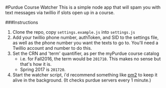 #Purdue Course Watcher
This is a simple node app that will spam you with text messages via twillio if slots open up in a course.

###Instructions
1. Clone the repo, copy `settings.example.js` into `settings.js`
2. Add your twillio phone number, authToken, and SID to the settings file, as well as the phone number you want the texts to go to. You'll need a Twillio account and number to do this.
3. Set the CRN and 'term' quantifier, as per the myPurdue course catalog
	* i.e. for Fall2016, the term would be `201710`. This makes no sense but that's how it is.
	* Spring 2017 is `201720`.
4. Start the watcher script, i'd recommend something like [pm2](https://github.com/Unitech/pm2) to keep it alive in the background. (It checks purdue servers every 1 minute.)
